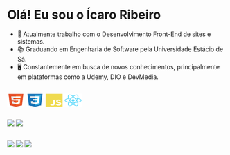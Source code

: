 # Olá! Eu sou o Ícaro Ribeiro

- 🧠 Atualmente trabalho com o Desenvolvimento Front-End de sites e sistemas.
- 📚 Graduando em Engenharia de Software pela Universidade Estácio de Sá.
- 🖥️ Constantemente em busca de novos conhecimentos, principalmente em plataformas como a Udemy, DIO e DevMedia.

<div style="display: inline_block"><br>
  <img align="center" alt="Icaro-HTML" height="30" width="40" src="https://raw.githubusercontent.com/devicons/devicon/master/icons/html5/html5-original.svg">
  <img align="center" alt="Icaro-CSS" height="30" width="40" src="https://raw.githubusercontent.com/devicons/devicon/master/icons/css3/css3-original.svg">
  <img align="center" alt="Icaro-Js" height="30" width="40" src="https://raw.githubusercontent.com/devicons/devicon/master/icons/javascript/javascript-plain.svg">
  <img align="center" alt="Icaro-React" height="30" width="40" src="https://raw.githubusercontent.com/devicons/devicon/master/icons/react/react-original.svg">
</div>

##

<div>
  <img height="150cm" src="https://github-readme-stats.vercel.app/api?username=icaroribeirof&show_icons=true&theme=dark" />
  <img height="150cm" src="https://github-readme-stats.vercel.app/api/top-langs/?username=icaroribeirof&layout=compact&theme=dark" />
</div>

##

<div> 
  <a href="https://www.linkedin.com/in/rafaella-ballerini-45875016a" target="_blank"><img src="https://img.shields.io/badge/-LinkedIn-%230077B5?style=for-the-badge&logo=linkedin&logoColor=white" target="_blank"></a> 
  <a href="https://instagram.com/icaroribeirof" target="_blank"><img src="https://img.shields.io/badge/-Instagram-%23E4405F?style=for-the-badge&logo=instagram&logoColor=white" target="_blank"></a>
  <a href = "mailto:icaroribeiro011@gmail.com"><img src="https://img.shields.io/badge/-Gmail-%23333?style=for-the-badge&logo=gmail&logoColor=white" target="_blank"></a>  
</div>
